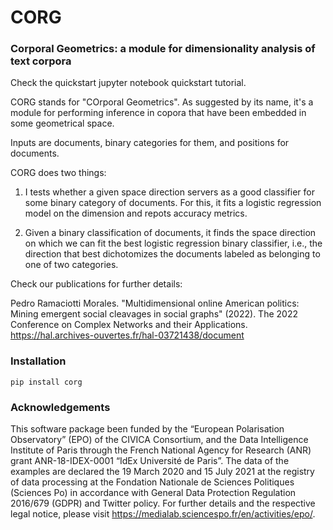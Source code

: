 # CORG
### Corporal Geometrics: a module for dimensionality analysis of text corpora

Check the quickstart jupyter notebook quickstart tutorial.

CORG stands for "COrporal Geometrics". As suggested by its name, it's a module for performing inference in copora that have been embedded in some geometrical space.

Inputs are documents, binary categories for them, and positions for documents.

CORG does two things:

1) I tests whether a given space direction servers as a good classifier for some binary category of documents. For this, it fits a logistic regression model on the dimension and repots accuracy metrics.

2) Given a binary classification of documents, it finds the space direction on which we can fit the best logistic regression binary classifier, i.e., the direction that best dichotomizes the documents labeled as belonging to one of two categories.

Check our publications for further details:

Pedro Ramaciotti Morales. "Multidimensional online American politics: Mining emergent social cleavages in social graphs" (2022). The 2022 Conference on Complex Networks and their Applications.
https://hal.archives-ouvertes.fr/hal-03721438/document

### Installation

    pip install corg

### Acknowledgements

This software package been funded by the “European Polarisation Observatory” (EPO) of the CIVICA Consortium, and the Data Intelligence Institute of Paris through the French National Agency for Research (ANR) grant ANR-18-IDEX-0001 “IdEx Université de Paris”. The data of the examples are declared the 19 March 2020 and 15 July 2021 at the registry of data processing at the Fondation Nationale de Sciences Politiques (Sciences Po) in accordance with General Data Protection Regulation 2016/679 (GDPR) and Twitter policy. For further details and the respective legal notice, please visit https://medialab.sciencespo.fr/en/activities/epo/.
